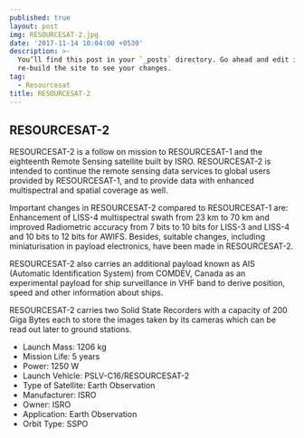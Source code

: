 ```yaml
---
published: true
layout: post
img: RESOURCESAT-2.jpg
date: '2017-11-14 10:04:00 +0530'
description: >-
  You’ll find this post in your `_posts` directory. Go ahead and edit it and
  re-build the site to see your changes.
tag:
  - Resourcesat
title: RESOURCESAT-2
---
```

## RESOURCESAT-2

RESOURCESAT-2 is a follow on mission to RESOURCESAT-1 and the eighteenth Remote Sensing satellite built by ISRO. RESOURCESAT-2 is intended to continue the remote sensing data services to global users provided by RESOURCESAT-1, and to provide data with enhanced multispectral and spatial coverage as well.

Important changes in RESOURCESAT-2 compared to RESOURCESAT-1 are: Enhancement of LISS-4 multispectral swath from 23 km to 70 km and improved Radiometric accuracy from 7 bits to 10 bits for LISS-3 and LISS-4 and 10 bits to 12 bits for AWIFS. Besides, suitable changes, including miniaturisation in payload electronics, have been made in RESOURCESAT-2.

RESOURCESAT-2 also carries an additional payload known as AIS (Automatic Identification System) from COMDEV, Canada as an experimental payload for ship surveillance in VHF band to derive position, speed and other information about ships.

RESOURCESAT-2 carries two Solid State Recorders with a capacity of 200 Giga Bytes each to store the images taken by its cameras which can be read out later to ground stations.

- Launch Mass: 1206 kg
- Mission Life: 5 years
- Power: 1250 W
- Launch Vehicle: PSLV-C16/RESOURCESAT-2
- Type of Satellite: Earth Observation
- Manufacturer: ISRO
- Owner: ISRO
- Application: Earth Observation
- Orbit Type: SSPO

